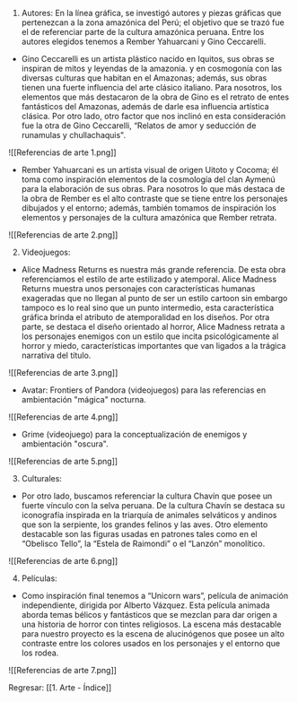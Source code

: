 1) Autores: En la línea gráfica, se investigó autores y piezas gráficas que pertenezcan a la zona amazónica del Perú; el objetivo que se trazó fue el de referenciar parte de la cultura amazónica peruana. Entre los autores elegidos tenemos a Rember Yahuarcani y Gino Ceccarelli.

* Gino Ceccarelli es un artista plástico nacido en Iquitos, sus obras se inspiran de mitos y leyendas de la amazonia. y en cosmogonía con las diversas culturas que habitan en el Amazonas; además, sus obras tienen una fuerte influencia del arte clásico italiano. Para nosotros, los elementos que más destacaron de la obra de Gino es el retrato de entes fantásticos del Amazonas, además de darle esa influencia artística clásica. Por otro lado, otro factor que nos inclinó en esta consideración fue la otra de Gino Ceccarelli, “Relatos de amor y seducción de runamulas y chullachaquis".

![[Referencias de arte 1.png]]

* Rember Yahuarcani es un artista visual de origen Uitoto y Cocoma; él toma como inspiración elementos de la cosmología del clan Aymenú para la elaboración de sus obras. Para nosotros lo que más destaca de la obra de Rember es el alto contraste que se tiene entre los personajes dibujados y el entorno; además, también tomamos de inspiración los elementos y personajes de la cultura amazónica que Rember retrata.

![[Referencias de arte 2.png]]

2) Videojuegos:

* Alice Madness Returns es nuestra más grande referencia. De esta obra referenciamos el estilo de arte estilizado y atemporal. Alice Madness Returns muestra unos personajes con características humanas exageradas que no llegan al punto de ser un estilo cartoon sin embargo tampoco es lo real sino que un punto intermedio, esta característica gráfica brinda el atributo de atemporalidad en los diseños. Por otra parte, se destaca el diseño orientado al horror, Alice Madness retrata a los personajes enemigos con un estilo que incita psicológicamente al horror y miedo, características importantes que van ligados a la trágica narrativa del título.

![[Referencias de arte 3.png]]

* Avatar: Frontiers of Pandora (videojuegos) para las referencias en ambientación "mágica" nocturna.

![[Referencias de arte 4.png]]

* Grime (videojuego) para la conceptualización de enemigos y ambientación "oscura".

![[Referencias de arte 5.png]]

3) Culturales: 

* Por otro lado, buscamos referenciar la cultura Chavín que posee un fuerte vínculo con la selva peruana. De la cultura Chavín se destaca su iconografía inspirada en la triarquía de animales selváticos y andinos que son la serpiente, los grandes felinos y las aves. Otro elemento destacable son las figuras usadas en patrones tales como en el “Obelisco Tello”, la “Estela de Raimondi” o el “Lanzón” monolítico.

![[Referencias de arte 6.png]]

4) Películas:

* Como inspiración final tenemos a “Unicorn wars”, película de animación independiente, dirigida por Alberto Vázquez. Esta película animada aborda temas bélicos y fantásticos que se mezclan para dar origen a una historia de horror con tintes religiosos. La escena más destacable para nuestro proyecto es la escena de alucinógenos que posee un alto contraste entre los colores usados en los personajes y el entorno que los rodea.

![[Referencias de arte 7.png]]


Regresar: [[1. Arte - Índice]]
